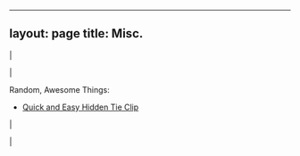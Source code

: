 

---
layout: page
title: Misc.
---

  

| 
  

 | 

 Random, Awesome Things: 

- [Quick and Easy Hidden Tie Clip](http://www.instructables.com/id/Quick-and-Easy-Hidden-Tie-Clip/?ALLSTEPS)

 | 
  

 |

  

